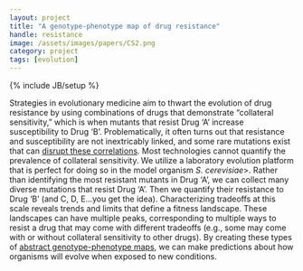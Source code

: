 ```yaml
---
layout: project
title: "A genotype-phenotype map of drug resistance"
handle: resistance
image: /assets/images/papers/CS2.png
category: project
tags: [evolution]
---
```

{% include JB/setup %}

Strategies in evolutionary medicine aim to thwart the evolution of drug resistance by using combinations of drugs that demonstrate “collateral sensitivity,” which is when mutants that resist Drug ‘A’ increase susceptibility to Drug ‘B’. Problematically, it often turns out that resistance and susceptibility are not inextricably linked, and some rare mutations exist that can [disrupt these correlations](https://kgslab.org/papers/paper/extent-of-pleiotropy). Most technologies cannot quantify the prevalence of collateral sensitivity. We utilize a laboratory evolution platform that is perfect for doing so in the model organism <i>S. cerevisiae</i>>. Rather than identifying the most resistant mutants in Drug ‘A’, we can collect many diverse mutations that resist Drug ‘A’. Then we quantify their resistance to Drug ‘B’ (and C, D, E...you get the idea). Characterizing tradeoffs at this scale reveals trends and limits that define a fitness landscape. These landscapes can have multiple peaks, corresponding to multiple ways to resist a drug that may come with different tradeoffs (e.g., some may come with or without collateral sensitivity to other drugs). By creating these types of [abstract genotype-phenotype maps](https://kgslab.org/papers/paper/local-modularity-global-pleiotropy), we can make predictions about how organisms will evolve when exposed to new conditions. 
